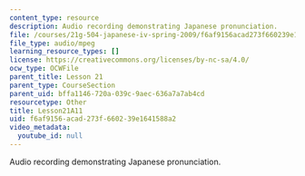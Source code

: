 ```yaml
---
content_type: resource
description: Audio recording demonstrating Japanese pronunciation.
file: /courses/21g-504-japanese-iv-spring-2009/f6af9156acad273f660239e1641588a2_Lesson21A11.mp3
file_type: audio/mpeg
learning_resource_types: []
license: https://creativecommons.org/licenses/by-nc-sa/4.0/
ocw_type: OCWFile
parent_title: Lesson 21
parent_type: CourseSection
parent_uid: bffa1146-720a-039c-9aec-636a7a7ab4cd
resourcetype: Other
title: Lesson21A11
uid: f6af9156-acad-273f-6602-39e1641588a2
video_metadata:
  youtube_id: null
---
```

Audio recording demonstrating Japanese pronunciation.